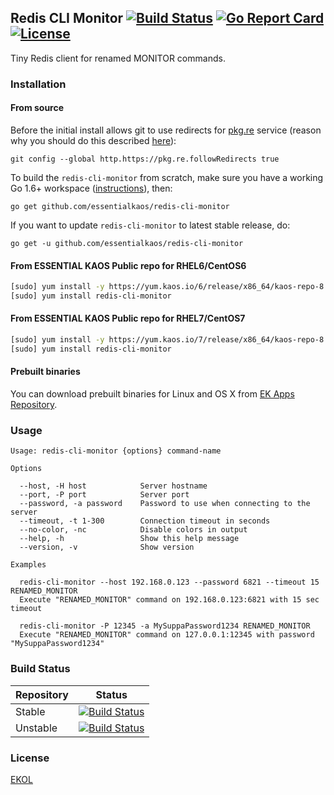 ## Redis CLI Monitor [![Build Status](https://travis-ci.org/essentialkaos/redis-cli-monitor.svg?branch=master)](https://travis-ci.org/essentialkaos/redis-cli-monitor) [![Go Report Card](https://goreportcard.com/badge/github.com/essentialkaos/redis-cli-monitor)](https://goreportcard.com/report/github.com/essentialkaos/redis-cli-monitor) [![License](https://gh.kaos.io/ekol.svg)](https://essentialkaos.com/ekol)

Tiny Redis client for renamed MONITOR commands.

### Installation

#### From source

Before the initial install allows git to use redirects for [pkg.re](https://github.com/essentialkaos/pkgre) service (reason why you should do this described [here](https://github.com/essentialkaos/pkgre#git-support)):

```
git config --global http.https://pkg.re.followRedirects true
```

To build the `redis-cli-monitor` from scratch, make sure you have a working Go 1.6+ workspace ([instructions](https://golang.org/doc/install)), then:

```
go get github.com/essentialkaos/redis-cli-monitor
```

If you want to update `redis-cli-monitor` to latest stable release, do:

```
go get -u github.com/essentialkaos/redis-cli-monitor
```

#### From ESSENTIAL KAOS Public repo for RHEL6/CentOS6

```bash
[sudo] yum install -y https://yum.kaos.io/6/release/x86_64/kaos-repo-8.0-0.el6.noarch.rpm
[sudo] yum install redis-cli-monitor
```

#### From ESSENTIAL KAOS Public repo for RHEL7/CentOS7

```bash
[sudo] yum install -y https://yum.kaos.io/7/release/x86_64/kaos-repo-8.0-0.el7.noarch.rpm
[sudo] yum install redis-cli-monitor
```

#### Prebuilt binaries

You can download prebuilt binaries for Linux and OS X from [EK Apps Repository](https://apps.kaos.io/redis-cli-monitor/latest).

### Usage

```
Usage: redis-cli-monitor {options} command-name

Options

  --host, -H host            Server hostname
  --port, -P port            Server port
  --password, -a password    Password to use when connecting to the server
  --timeout, -t 1-300        Connection timeout in seconds
  --no-color, -nc            Disable colors in output
  --help, -h                 Show this help message
  --version, -v              Show version

Examples

  redis-cli-monitor --host 192.168.0.123 --password 6821 --timeout 15 RENAMED_MONITOR
  Execute "RENAMED_MONITOR" command on 192.168.0.123:6821 with 15 sec timeout

  redis-cli-monitor -P 12345 -a MySuppaPassword1234 RENAMED_MONITOR
  Execute "RENAMED_MONITOR" command on 127.0.0.1:12345 with password "MySuppaPassword1234"

```

### Build Status

| Repository | Status |
|------------|--------|
| Stable | [![Build Status](https://travis-ci.org/essentialkaos/redis-cli-monitor.svg?branch=master)](https://travis-ci.org/essentialkaos/redis-cli-monitor) |
| Unstable | [![Build Status](https://travis-ci.org/essentialkaos/redis-cli-monitor.svg?branch=develop)](https://travis-ci.org/essentialkaos/redis-cli-monitor) |

### License

[EKOL](https://essentialkaos.com/ekol)
